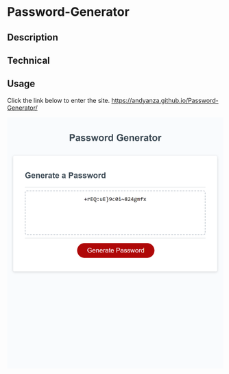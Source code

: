 # Password-Generator

## Description
 
## Technical

## Usage

Click the link below to enter the site.
https://andyanza.github.io/Password-Generator/



![alt text](assets/andyanza.github.io_Password-Generator_.png)
